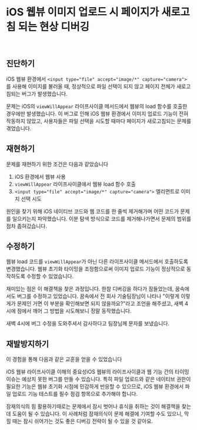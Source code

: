 # iOS 웹뷰 이미지 업로드 시 페이지가 새로고침 되는 현상 디버깅

<br/>
<ContributorHeader name="김덕원" githubUrl="https://github.com/KimChunsick" avatar="https://ca.slack-edge.com/E01JAGTHP8R-U03R097F2DC-6a627a382d79-512" date="2025.10.31"/>

## 진단하기

iOS 웹뷰 환경에서 `<input type="file" accept="image/*" capture="camera">`를 사용해 이미지를
불러올 때, 정상적으로 파일 선택이 되지 않고 페이지 전체가 새로고침되는 버그가 발생했습니다.

문제는 iOS의 `viewWillAppear` 라이프사이클 메서드에서 웹뷰의 load 함수를 호출한 경우에만
발생했습니다. 이 버그로 인해 iOS 웹뷰 환경에서 이미지 업로드 기능이 전혀 작동하지 않았고,
사용자들은 파일 선택을 시도할 때마다 페이지가 새로고침되는 문제를 겪었습니다.

## 재현하기

문제를 재현하기 위한 조건은 다음과 같았습니다

1. iOS 환경에서 웹뷰 사용
2. `viewWillAppear` 라이프사이클에서 웹뷰 load 함수 호출
3. `<input type="file" accept="image/*" capture="camera">` 엘리먼트로 이미지 선택 시도

원인을 찾기 위해 iOS 네이티브 코드와 웹 코드를 한 줄씩 제거해가며 어떤 코드가 문제를
일으키는지 파악했습니다. 이분 탐색 방식으로 코드를 제거해나가면서 문제의 범위를 점차
좁혀갔습니다.

## 수정하기

웹뷰 load 코드를 `viewWillAppear`가 아닌 다른 라이프사이클 메서드에서 호출하도록 변경했습니다.
웹뷰 초기화 타이밍을 조정함으로써 이미지 업로드 기능이 정상적으로 동작하도록 수정할 수
있었습니다.

재미있는 점은 이 해결책을 찾은 과정입니다. 한참 디버깅을 하다가 잠들었는데, 꿈속에서도 버그를
수정하고 있었습니다. 꿈속에서 전 회사 기술팀장님이 나타나 "이렇게 이렇게가 문제인 거면 이
부분을 확인해보면 되지 않을까요?"라고 조언을 해주셨고, 새벽 4시에 잠에서 깨어 그 방법을
시도해보니 정말 동작했습니다.

새벽 4시에 버그 수정을 도와주셔서 감사하다고 팀장님께 문자를 보냈습니다.

## 재발방지하기

이 경험을 통해 다음과 같은 교훈을 얻을 수 있었습니다

iOS 웹뷰 라이프사이클 이해의 중요성iOS 웹뷰의 라이프사이클과 웹 기능 간의 타이밍 이슈는
예상치 못한 버그를 만들 수 있습니다. 특히 파일 업로드와 같은 네이티브 권한이 필요한 기능은
웹뷰 초기화 시점에 민감하게 반응할 수 있으므로, iOS 웹뷰 환경에서 파일 업로드 기능 테스트를
필수 점검 항목으로 추가해야 합니다.

잠재의식의 힘 활용하기때로는 문제에서 잠시 벗어나 휴식을 취하는 것이 해결책을 찾는 데 도움이
될 수 있습니다. 이 사례처럼 잠재의식이 문제 해결에 기여할 수도 있으니, 막힐 때는 잠시
쉬어가는 것도 좋은 디버깅 전략이 될 수 있을 것 같아요.
